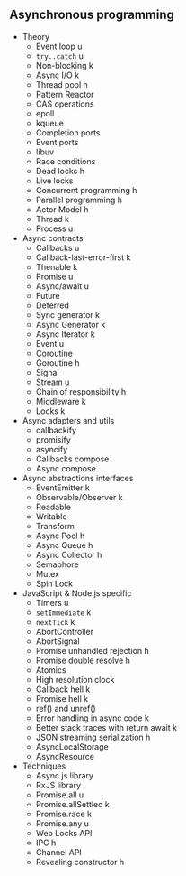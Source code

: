 ## Asynchronous programming

- Theory
  - Event loop u
  - `try..catch` u
  - Non-blocking k
  - Async I/O k
  - Thread pool h
  - Pattern Reactor
  - CAS operations
  - epoll
  - kqueue
  - Completion ports
  - Event ports
  - libuv
  - Race conditions
  - Dead locks h
  - Live locks
  - Concurrent programming h
  - Parallel programming h
  - Actor Model h
  - Thread k
  - Process u
- Async contracts
  - Callbacks u
  - Callback-last-error-first k
  - Thenable k
  - Promise u
  - Async/await u
  - Future
  - Deferred
  - Sync generator k
  - Async Generator k
  - Async Iterator k
  - Event u
  - Coroutine
  - Goroutine h
  - Signal
  - Stream u
  - Chain of responsibility h
  - Middleware k
  - Locks k
- Async adapters and utils
  - callbackify
  - promisify
  - asyncify
  - Callbacks compose
  - Async compose
- Async abstractions interfaces
  - EventEmitter k
  - Observable/Observer k
  - Readable
  - Writable
  - Transform
  - Async Pool h
  - Async Queue h
  - Async Collector h
  - Semaphore
  - Mutex
  - Spin Lock
- JavaScript & Node.js specific
  - Timers u
  - `setImmediate` k
  - `nextTick` k
  - AbortController
  - AbortSignal
  - Promise unhandled rejection h
  - Promise double resolve h
  - Atomics
  - High resolution clock
  - Callback hell k
  - Promise hell k
  - ref() and unref()
  - Error handling in async code k
  - Better stack traces with return await k
  - JSON streaming serialization h
  - AsyncLocalStorage
  - AsyncResource
- Techniques
  - Async.js library
  - RxJS library
  - Promise.all u
  - Promise.allSettled k
  - Promise.race k
  - Promise.any u
  - Web Locks API
  - IPC h
  - Channel API
  - Revealing constructor h
